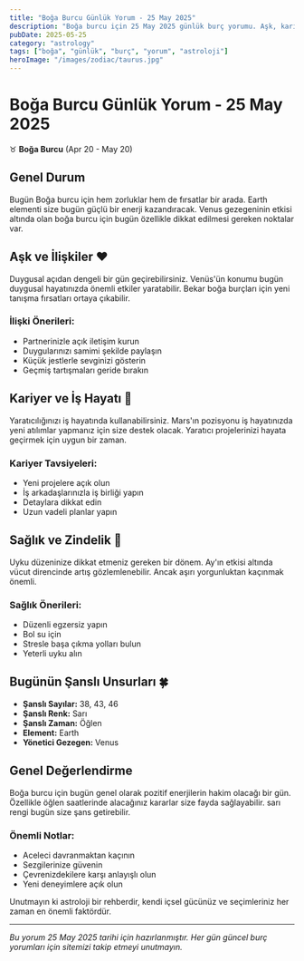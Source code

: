 ```yaml
---
title: "Boğa Burcu Günlük Yorum - 25 May 2025"
description: "Boğa burcu için 25 May 2025 günlük burç yorumu. Aşk, kariyer, sağlık ve şanslı sayılar."
pubDate: 2025-05-25
category: "astrology"
tags: ["boğa", "günlük", "burç", "yorum", "astroloji"]
heroImage: "/images/zodiac/taurus.jpg"
---
```


# Boğa Burcu Günlük Yorum - 25 May 2025

♉ **Boğa Burcu** (Apr 20 - May 20)

## Genel Durum

Bugün Boğa burcu için hem zorluklar hem de fırsatlar bir arada. Earth elementi size bugün güçlü bir enerji kazandıracak. Venus gezegeninin etkisi altında olan boğa burcu için bugün özellikle dikkat edilmesi gereken noktalar var.

## Aşk ve İlişkiler ❤️

Duygusal açıdan dengeli bir gün geçirebilirsiniz. Venüs'ün konumu bugün duygusal hayatınızda önemli etkiler yaratabilir. Bekar boğa burçları için yeni tanışma fırsatları ortaya çıkabilir.

### İlişki Önerileri:
- Partnerinizle açık iletişim kurun
- Duygularınızı samimi şekilde paylaşın
- Küçük jestlerle sevginizi gösterin
- Geçmiş tartışmaları geride bırakın

## Kariyer ve İş Hayatı 💼

Yaratıcılığınızı iş hayatında kullanabilirsiniz. Mars'ın pozisyonu iş hayatınızda yeni atılımlar yapmanız için size destek olacak. Yaratıcı projelerinizi hayata geçirmek için uygun bir zaman.

### Kariyer Tavsiyeleri:
- Yeni projelere açık olun
- İş arkadaşlarınızla iş birliği yapın
- Detaylara dikkat edin
- Uzun vadeli planlar yapın

## Sağlık ve Zindelik 🏥

Uyku düzeninize dikkat etmeniz gereken bir dönem. Ay'ın etkisi altında vücut direncinde artış gözlemlenebilir. Ancak aşırı yorgunluktan kaçınmak önemli.

### Sağlık Önerileri:
- Düzenli egzersiz yapın
- Bol su için
- Stresle başa çıkma yolları bulun
- Yeterli uyku alın

## Bugünün Şanslı Unsurları 🍀

- **Şanslı Sayılar:** 38, 43, 46
- **Şanslı Renk:** Sarı
- **Şanslı Zaman:** Öğlen
- **Element:** Earth
- **Yönetici Gezegen:** Venus

## Genel Değerlendirme

Boğa burcu için bugün genel olarak pozitif enerjilerin hakim olacağı bir gün. Özellikle öğlen saatlerinde alacağınız kararlar size fayda sağlayabilir. sarı rengi bugün size şans getirebilir.

### Önemli Notlar:
- Aceleci davranmaktan kaçının
- Sezgilerinize güvenin
- Çevrenizdekilere karşı anlayışlı olun
- Yeni deneyimlere açık olun

Unutmayın ki astroloji bir rehberdir, kendi içsel gücünüz ve seçimleriniz her zaman en önemli faktördür.

---

*Bu yorum 25 May 2025 tarihi için hazırlanmıştır. Her gün güncel burç yorumları için sitemizi takip etmeyi unutmayın.*
